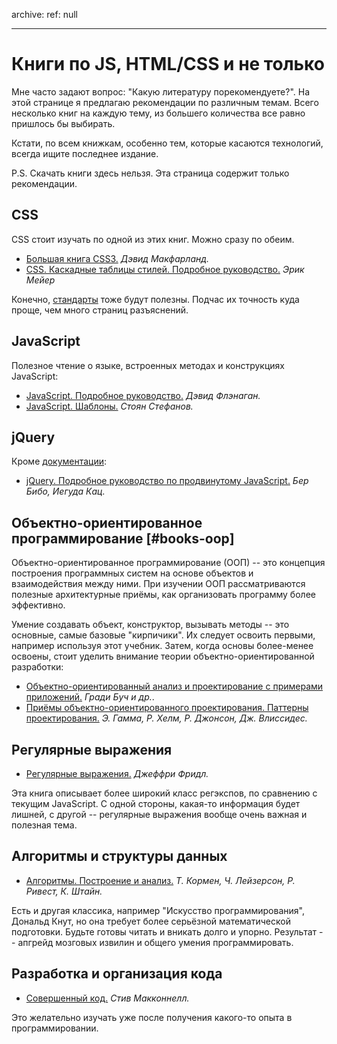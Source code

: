 archive:
  ref: null

---

# Книги по JS, HTML/CSS и не только

Мне часто задают вопрос: "Какую литературу порекомендуете?". На этой странице я предлагаю рекомендации по различным темам. Всего несколько книг на каждую тему, из большего количества все равно пришлось бы выбирать.

Кстати, по всем книжкам, особенно тем, которые касаются технологий, всегда ищите последнее издание.

P.S. Скачать книги здесь нельзя. Эта страница содержит только рекомендации.

## CSS

CSS стоит изучать по одной из этих книг. Можно сразу по обеим.

- <a href="http://www.ozon.ru/context/detail/id/24493075/?partner=iliakan">Большая книга CSS3.</a>
<i>Дэвид Макфарланд.</i>
- <a href="http://www.ozon.ru/context/detail/id/3881079/?partner=iliakan">CSS. Каскадные таблицы стилей. Подробное руководство.</a>
<i>Эрик Мейер</i>

Конечно, [стандарты](http://www.w3.org/Style/CSS/) тоже будут полезны. Подчас их точность куда проще, чем много страниц разъяснений.

## JavaScript

Полезное чтение о языке, встроенных методах и конструкциях JavaScript:

- <a href="http://www.ozon.ru/context/detail/id/19677670/?partner=iliakan">JavaScript. Подробное руководство.</a>
<i>Дэвид Флэнаган.</i>
- <a href="http://www.ozon.ru/context/detail/id/6287517/?partner=iliakan">JavaScript. Шаблоны.</a>
<i>Стоян Стефанов.</i>

## jQuery

Кроме [документации](http://api.jquery.com/):

- <a href="http://www.ozon.ru/context/detail/id/6277333/?partner=iliakan">jQuery. Подробное руководство по продвинутому JavaScript.</a>
<i>Бер Бибо, Иегуда Кац.</i>

## Объектно-ориентированное программирование [#books-oop]

Объектно-ориентированное программирование (ООП) -- это концепция построения программных систем на основе объектов и взаимодействия между ними. При изучении ООП рассматриваются полезные архитектурные приёмы, как организовать программу более эффективно.

Умение создавать объект, конструктор, вызывать методы -- это основные, самые базовые "кирпичики". Их следует освоить первыми, например используя этот учебник. Затем, когда основы более-менее освоены, стоит уделить внимание теории объектно-ориентированной разработки:

- <a href="http://www.ozon.ru/context/detail/id/3905587/?partner=iliakan">Объектно-ориентированный анализ и проектирование с примерами приложений.</a>
<i>Гради Буч и др.</i>.
- <a href="http://www.ozon.ru/context/detail/id/2457392/?partner=iliakan">Приёмы объектно-ориентированного проектирования. Паттерны проектирования.</a>
<i>Э. Гамма, Р. Хелм, Р. Джонсон, Дж. Влиссидес.</i>

## Регулярные выражения

- <a href="http://www.ozon.ru/context/detail/id/4066500/?partner=iliakan">Регулярные выражения.</a>
<i>Джеффри Фридл.</i>

Эта книга описывает более широкий класс регэкспов, по сравнению с текущим JavaScript. С одной стороны, какая-то информация будет лишней, с другой -- регулярные выражения вообще очень важная и полезная тема.

## Алгоритмы и структуры данных

- <a href="http://www.ozon.ru/context/detail/id/2429691/?partner=iliakan">Алгоритмы. Построение и анализ.</a>
<i>Т. Кормен, Ч. Лейзерсон, Р. Ривест, К. Штайн.</i>

Есть и другая классика, например "Искусство программирования", Дональд Кнут, но она требует более серьёзной математической подготовки. Будьте готовы читать и вникать долго и упорно. Результат -- апгрейд мозговых извилин и общего умения программировать.

## Разработка и организация кода

- <a href="http://www.ozon.ru/context/detail/id/5508646/?partner=iliakan">Совершенный код.</a>
<i>Стив Макконнелл.</i>

Это желательно изучать уже после получения какого-то опыта в программировании.

